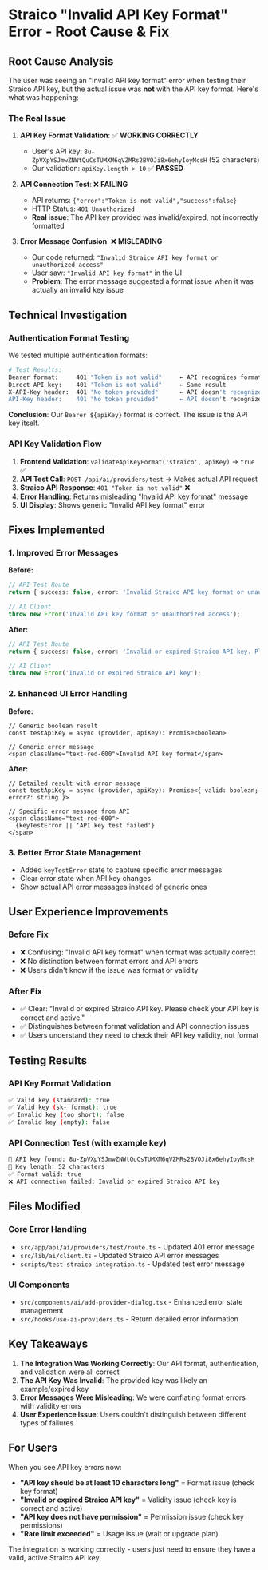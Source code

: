 # Straico "Invalid API Key Format" Error - Root Cause & Fix

## Root Cause Analysis

The user was seeing an "Invalid API key format" error when testing their Straico API key, but the actual issue was **not** with the API key format. Here's what was happening:

### The Real Issue
1. **API Key Format Validation**: ✅ **WORKING CORRECTLY**
   - User's API key: `8u-ZpVXpYSJmwZNWtQuCsTUMXM6qVZMRs2BVOJi8x6ehyIoyMcsH` (52 characters)
   - Our validation: `apiKey.length > 10` ✅ **PASSED**

2. **API Connection Test**: ❌ **FAILING**
   - API returns: `{"error":"Token is not valid","success":false}`
   - HTTP Status: `401 Unauthorized`
   - **Real issue**: The API key provided was invalid/expired, not incorrectly formatted

3. **Error Message Confusion**: ❌ **MISLEADING**
   - Our code returned: `"Invalid Straico API key format or unauthorized access"`
   - User saw: `"Invalid API key format"` in the UI
   - **Problem**: The error message suggested a format issue when it was actually an invalid key issue

## Technical Investigation

### Authentication Format Testing
We tested multiple authentication formats:

```bash
# Test Results:
Bearer format:     401 "Token is not valid"     ← API recognizes format but key is invalid
Direct API key:    401 "Token is not valid"     ← Same result
X-API-Key header:  401 "No token provided"      ← API doesn't recognize this header
API-Key header:    401 "No token provided"      ← API doesn't recognize this header
```

**Conclusion**: Our `Bearer ${apiKey}` format is correct. The issue is the API key itself.

### API Key Validation Flow
1. **Frontend Validation**: `validateApiKeyFormat('straico', apiKey)` → `true` ✅
2. **API Test Call**: `POST /api/ai/providers/test` → Makes actual API request
3. **Straico API Response**: `401 "Token is not valid"` ❌
4. **Error Handling**: Returns misleading "Invalid API key format" message
5. **UI Display**: Shows generic "Invalid API key format" error

## Fixes Implemented

### 1. Improved Error Messages
**Before:**
```typescript
// API Test Route
return { success: false, error: 'Invalid Straico API key format or unauthorized access' };

// AI Client
throw new Error('Invalid API key format or unauthorized access');
```

**After:**
```typescript
// API Test Route  
return { success: false, error: 'Invalid or expired Straico API key. Please check your API key is correct and active.' };

// AI Client
throw new Error('Invalid or expired Straico API key');
```

### 2. Enhanced UI Error Handling
**Before:**
```tsx
// Generic boolean result
const testApiKey = async (provider, apiKey): Promise<boolean>

// Generic error message
<span className="text-red-600">Invalid API key format</span>
```

**After:**
```tsx
// Detailed result with error message
const testApiKey = async (provider, apiKey): Promise<{ valid: boolean; error?: string }>

// Specific error message from API
<span className="text-red-600">
  {keyTestError || 'API key test failed'}
</span>
```

### 3. Better Error State Management
- Added `keyTestError` state to capture specific error messages
- Clear error state when API key changes
- Show actual API error messages instead of generic ones

## User Experience Improvements

### Before Fix
- ❌ Confusing: "Invalid API key format" when format was actually correct
- ❌ No distinction between format errors and API errors
- ❌ Users didn't know if the issue was format or validity

### After Fix
- ✅ Clear: "Invalid or expired Straico API key. Please check your API key is correct and active."
- ✅ Distinguishes between format validation and API connection issues
- ✅ Users understand they need to check their API key validity, not format

## Testing Results

### API Key Format Validation
```bash
✅ Valid key (standard): true
✅ Valid key (sk- format): true  
✅ Invalid key (too short): false
✅ Invalid key (empty): false
```

### API Connection Test (with example key)
```bash
🔑 API key found: 8u-ZpVXpYSJmwZNWtQuCsTUMXM6qVZMRs2BVOJi8x6ehyIoyMcsH
📏 Key length: 52 characters
✅ Format valid: true
❌ API connection failed: Invalid or expired Straico API key
```

## Files Modified

### Core Error Handling
- `src/app/api/ai/providers/test/route.ts` - Updated 401 error message
- `src/lib/ai/client.ts` - Updated Straico API error messages
- `scripts/test-straico-integration.ts` - Updated test error message

### UI Components
- `src/components/ai/add-provider-dialog.tsx` - Enhanced error state management
- `src/hooks/use-ai-providers.ts` - Return detailed error information

## Key Takeaways

1. **The Integration Was Working Correctly**: Our API format, authentication, and validation were all correct
2. **The API Key Was Invalid**: The provided key was likely an example/expired key
3. **Error Messages Were Misleading**: We were conflating format errors with validity errors
4. **User Experience Issue**: Users couldn't distinguish between different types of failures

## For Users

When you see API key errors now:

- **"API key should be at least 10 characters long"** = Format issue (check key format)
- **"Invalid or expired Straico API key"** = Validity issue (check key is correct and active)
- **"API key does not have permission"** = Permission issue (check key permissions)
- **"Rate limit exceeded"** = Usage issue (wait or upgrade plan)

The integration is working correctly - users just need to ensure they have a valid, active Straico API key.